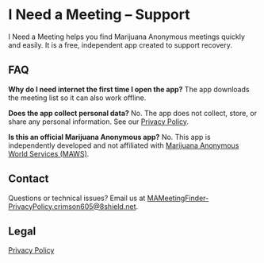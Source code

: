 # I Need a Meeting – Support

I Need a Meeting helps you find Marijuana Anonymous meetings quickly and easily.
It is a free, independent app created to support recovery.

## FAQ

**Why do I need internet the first time I open the app?**
The app downloads the meeting list so it can also work offline.

**Does the app collect personal data?**
No. The app does not collect, store, or share any personal information. See our [Privacy Policy](https://kalafus.github.io/INeedAMeeting/privacy.html).

**Is this an official Marijuana Anonymous app?**
No. This app is independently developed and not affiliated with [Marijuana Anonymous World Services (MAWS)](https://ma12.org).

## Contact
Questions or technical issues? Email us at [MAMeetingFinder-PrivacyPolicy.crimson605@8shield.net](mailto:MAMeetingFinder-PrivacyPolicy.crimson605@8shield.net).

## Legal
[Privacy Policy](https://kalafus.github.io/INeedAMeeting/privacy.html)
